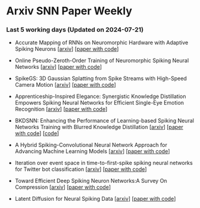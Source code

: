 # Arxiv SNN Paper Weekly


 ### **Last 5 working days (Updated on 2024-07-21)** 


- Accurate Mapping of RNNs on Neuromorphic Hardware with Adaptive Spiking Neurons [[arxiv](https://arxiv.org/abs/2407.13534)] [[paper with code](https://paperswithcode.com/paper/accurate-mapping-of-rnns-on-neuromorphic)]

- Online Pseudo-Zeroth-Order Training of Neuromorphic Spiking Neural Networks [[arxiv](https://arxiv.org/abs/2407.12516)] [[paper with code](https://paperswithcode.com/paper/online-pseudo-zeroth-order-training-of)]

- SpikeGS: 3D Gaussian Splatting from Spike Streams with High-Speed Camera Motion [[arxiv](https://arxiv.org/abs/2407.10062)] [[paper with code](https://paperswithcode.com/paper/spikegs-3d-gaussian-splatting-from-spike)]

- Apprenticeship-Inspired Elegance: Synergistic Knowledge Distillation Empowers Spiking Neural Networks for Efficient Single-Eye Emotion Recognition [[arxiv](https://arxiv.org/abs/2407.09521)] [[paper with code](https://paperswithcode.com/paper/apprenticeship-inspired-elegance-synergistic)]

- BKDSNN: Enhancing the Performance of Learning-based Spiking Neural Networks Training with Blurred Knowledge Distillation [[arxiv](https://arxiv.org/abs/2407.09083)] [[paper with code](https://paperswithcode.com/paper/bkdsnn-enhancing-the-performance-of-learning)] [[code](https://github.com/intelligent-computing-research-group/bkdsnn)]

- A Hybrid Spiking-Convolutional Neural Network Approach for Advancing Machine Learning Models [[arxiv](https://arxiv.org/abs/2407.08861)] [[paper with code](https://paperswithcode.com/paper/a-hybrid-spiking-convolutional-neural-network)]

- Iteration over event space in time-to-first-spike spiking neural networks for Twitter bot classification [[arxiv](https://arxiv.org/abs/2407.08746)] [[paper with code](https://paperswithcode.com/paper/iteration-over-event-space-in-time-to-first)]

- Toward Efficient Deep Spiking Neuron Networks:A Survey On Compression [[arxiv](https://arxiv.org/abs/2407.08744)] [[paper with code](https://paperswithcode.com/paper/toward-efficient-deep-spiking-neuron-networks)]

- Latent Diffusion for Neural Spiking Data [[arxiv](https://arxiv.org/abs/2407.08751)] [[paper with code](https://paperswithcode.com/paper/latent-diffusion-for-neural-spiking-data)]

